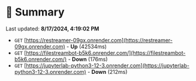 # 📖 Summary
Last updated: **8/17/2024, 4:19:02 PM**

- `GET` [https://restreamer-09gx.onrender.com](https://restreamer-09gx.onrender.com) - **Up** (42534ms)
- `GET` [https://filestreambot-b5k6.onrender.com/](https://filestreambot-b5k6.onrender.com/) - **Down** (176ms)
- `GET` [https://jupyterlab-python3-12-3.onrender.com](https://jupyterlab-python3-12-3.onrender.com) - **Down** (212ms)
